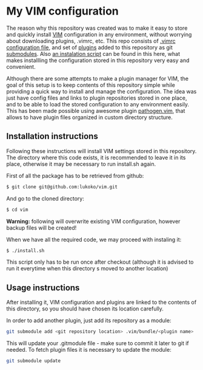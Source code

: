# My VIM configuration

The reason why this repository was created was to make it easy to store
and quickly install [VIM](http://www.vim.org/) configuration in any environment, 
without worrying about downloading plugins, .vimrc, etc.
This repo consists of [.vimrc configuration file](.vimrc), and set of 
[plugins](.vim/bundle) added to this repository 
as git [submodules](.gitmodules).
Also [an instalation script](install.sh)
can be found in this here, what makes installling the configuration 
stored in this repository very easy and convenient.

Although there are some attempts to make a plugin manager for VIM,
the goal of this setup is to keep contents of this repository simple 
while providing a quick way to install and manage the configuration. 
The idea was just have config files and links to plugin repositories
stored in one place, and to be able to load the stored configuration 
to any environment easily.
This has been made possible using awesome plugin 
[pathogen.vim](https://github.com/tpope/vim-pathogen), that allows
to have plugin files organized in custom directory structure.

## Installation instructions

Following these instructions will install VIM settings stored in this repository. 
The directory where this code exists, it is recommended to leave it in its place,
otherwise it may be necessary to run install.sh again.

First of all the package has to be retrieved from github:
```bash
$ git clone git@github.com:lukoko/vim.git
```

And go to the cloned directory:
```bash
$ cd vim
```

**Warning:** following will overwrite existing VIM configuration, 
however backup files will be created!

When we have all the required code, we may proceed with instaling it:
```bash
$ ./install.sh
```

This script only has to be run once after checkout (although it is advised
to run it everytime when this directory s moved to another location)

## Usage instructions 

After installing it, VIM configuration and plugins are linked to the contents
of this directory, so you should have chosen its location carefully.

In order to add another plugin, just add its repository as a module:
```bash
git submodule add <git repository location> .vim/bundle/<plugin name>
```
This will update your .gitmodule file - make sure to commit it later to git if needed.
To fetch plugin files it is necessary to update the module:
```bash
git submodule update
```
